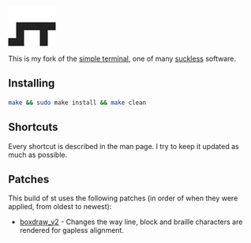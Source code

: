 <img src=st.svg>

This is my fork of the [simple terminal](https://st.suckless.org), one of many [suckless](https://suckless.org) software.

## Installing

```sh
make && sudo make install && make clean
```

## Shortcuts

Every shortcut is described in the man page. I try to keep it updated as much as possible.

## Patches

This build of st uses the following patches (in order of when they were applied, from oldest to newest):

+ [boxdraw\_v2](https://st.suckless.org/patches/boxdraw) - Changes the way line, block and braille characters are rendered for gapless alignment.
